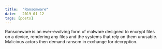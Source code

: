```yaml
---
title:  "Ransomware"
date:   2019-01-12
tags: [posts]
---
```


Ransomware is an ever-evolving form of malware designed to encrypt files on a device, rendering any files and the systems that rely on them unusable. Malicious actors then demand ransom in exchange for decryption.
